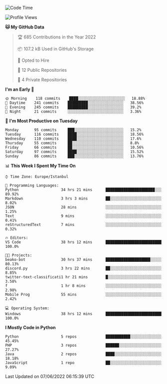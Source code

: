 <!--START_SECTION:waka-->
![Code Time](http://img.shields.io/badge/Code%20Time-295%20hrs%2033%20mins-blue)

![Profile Views](http://img.shields.io/badge/Profile%20Views-0-blue)

**🐱 My GitHub Data** 

> 🏆 685 Contributions in the Year 2022
 > 
> 📦 107.2 kB Used in GitHub's Storage 
 > 
> 💼 Opted to Hire
 > 
> 📜 12 Public Repositories 
 > 
> 🔑 4 Private Repositories  
 > 
**I'm an Early 🐤** 

```text
🌞 Morning    118 commits    ████░░░░░░░░░░░░░░░░░░░░░   18.88% 
🌆 Daytime    241 commits    █████████░░░░░░░░░░░░░░░░   38.56% 
🌃 Evening    245 commits    █████████░░░░░░░░░░░░░░░░   39.2% 
🌙 Night      21 commits     ░░░░░░░░░░░░░░░░░░░░░░░░░   3.36%

```
📅 **I'm Most Productive on Tuesday** 

```text
Monday       95 commits     ███░░░░░░░░░░░░░░░░░░░░░░   15.2% 
Tuesday      116 commits    ████░░░░░░░░░░░░░░░░░░░░░   18.56% 
Wednesday    110 commits    ████░░░░░░░░░░░░░░░░░░░░░   17.6% 
Thursday     55 commits     ██░░░░░░░░░░░░░░░░░░░░░░░   8.8% 
Friday       66 commits     ██░░░░░░░░░░░░░░░░░░░░░░░   10.56% 
Saturday     97 commits     ████░░░░░░░░░░░░░░░░░░░░░   15.52% 
Sunday       86 commits     ███░░░░░░░░░░░░░░░░░░░░░░   13.76%

```


📊 **This Week I Spent My Time On** 

```text
⌚︎ Time Zone: Europe/Istanbul

💬 Programming Languages: 
Python                   34 hrs 21 mins      ██████████████████████░░░   89.92% 
Markdown                 3 hrs 3 mins        ██░░░░░░░░░░░░░░░░░░░░░░░   8.02% 
JSON                     28 mins             ░░░░░░░░░░░░░░░░░░░░░░░░░   1.25% 
Text                     9 mins              ░░░░░░░░░░░░░░░░░░░░░░░░░   0.41% 
reStructuredText         7 mins              ░░░░░░░░░░░░░░░░░░░░░░░░░   0.32%

🔥 Editors: 
VS Code                  38 hrs 12 mins      █████████████████████████   100.0%

🐱‍💻 Projects: 
beako-bot                30 hrs 37 mins      ████████████████████░░░░░   80.13% 
discord.py               3 hrs 22 mins       ██░░░░░░░░░░░░░░░░░░░░░░░   8.85% 
twitter-text-classificati1 hr 21 mins        █░░░░░░░░░░░░░░░░░░░░░░░░   3.58% 
f                        1 hr 8 mins         ░░░░░░░░░░░░░░░░░░░░░░░░░   2.98% 
Mobile Prog              55 mins             ░░░░░░░░░░░░░░░░░░░░░░░░░   2.42%

💻 Operating System: 
Windows                  38 hrs 12 mins      █████████████████████████   100.0%

```

**I Mostly Code in Python** 

```text
Python                   5 repos             ███████████░░░░░░░░░░░░░░   45.45% 
PHP                      3 repos             ██████░░░░░░░░░░░░░░░░░░░   27.27% 
Java                     2 repos             ████░░░░░░░░░░░░░░░░░░░░░   18.18% 
JavaScript               1 repo              ██░░░░░░░░░░░░░░░░░░░░░░░   9.09%

```



 Last Updated on 07/06/2022 06:15:39 UTC
<!--END_SECTION:waka-->

<!--
**3nws/3nws** is a ✨ _special_ ✨ repository because its `README.md` (this file) appears on your GitHub profile.

Here are some ideas to get you started:

- 🔭 I’m currently working on ...
- 🌱 I’m currently learning ...
- 👯 I’m looking to collaborate on ...
- 🤔 I’m looking for help with ...
- 💬 Ask me about ...
- 📫 How to reach me: ...
- 😄 Pronouns: ...
- ⚡ Fun fact: ...
-->
